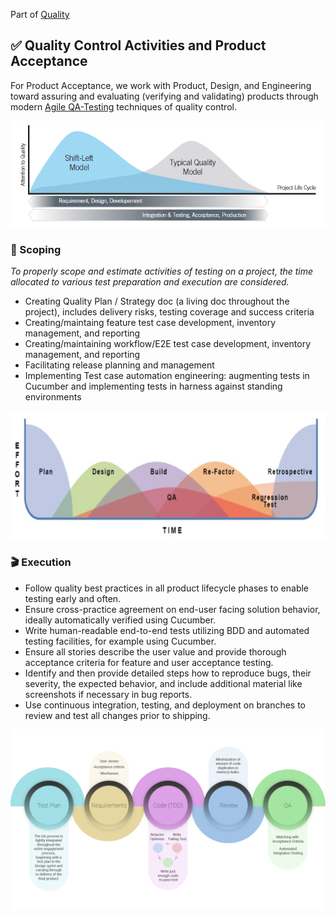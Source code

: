Part of [Quality](/README.md)

## :white_check_mark: Quality Control Activities and Product Acceptance

For Product Acceptance, we work with Product, Design, and Engineering toward assuring and evaluating (verifying and validating) 
products through modern [Agile QA-Testing](https://blog.testlodge.com/the-role-of-qa-in-agile/) techniques of quality control.

![Left-Shift](/images/shift_left_quality.png)

### :telescope: Scoping

_To properly scope and estimate activities of testing on a project, the time allocated to various test preparation 
and execution are considered._

- Creating Quality Plan / Strategy doc (a living doc throughout the project), includes delivery risks, testing coverage and success criteria
- Creating/maintaing feature test case development, inventory management, and reporting
- Creating/maintaining workflow/E2E test case development, inventory management, and reporting
- Facilitating release planning and management
- Implementing Test case automation engineering: augmenting tests in Cucumber and implementing tests in harness against standing environments

![agile-qa](/images/agile-qa.png)

### :clapper: Execution

- Follow quality best practices in all product lifecycle phases to enable testing early and often.
- Ensure cross-practice agreement on end-user facing solution behavior, ideally automatically verified using Cucumber.
- Write human-readable end-to-end tests utilizing BDD and automated testing facilities, for example using Cucumber.
- Ensure all stories describe the user value and provide thorough acceptance criteria for feature and user acceptance testing.
- Identify and then provide detailed steps how to reproduce bugs, their severity, the expected behavior, and include additional material like screenshots if necessary in bug reports.
- Use continuous integration, testing, and deployment on branches to review and test all changes prior to shipping.

![agile-qa-driven](/images/agile-qa-driven.png)
